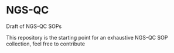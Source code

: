 # NGS-QC
Draft of NGS-QC SOPs

This repository is the starting point for an exhaustive NGS-QC SOP collection,
feel free to contribute
